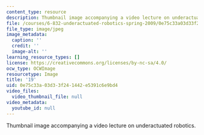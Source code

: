 ```yaml
---
content_type: resource
description: Thumbnail image accompanying a video lecture on underactuated robotics.
file: /courses/6-832-underactuated-robotics-spring-2009/0e75c33a03d33f241442e5391c6e9bd4_19.jpg
file_type: image/jpeg
image_metadata:
  caption: ''
  credit: ''
  image-alt: ''
learning_resource_types: []
license: https://creativecommons.org/licenses/by-nc-sa/4.0/
ocw_type: OCWImage
resourcetype: Image
title: '19'
uid: 0e75c33a-03d3-3f24-1442-e5391c6e9bd4
video_files:
  video_thumbnail_file: null
video_metadata:
  youtube_id: null
---
```

Thumbnail image accompanying a video lecture on underactuated robotics.